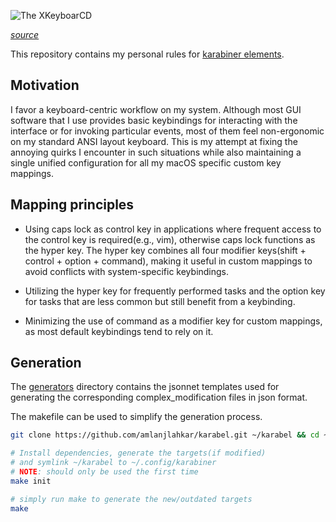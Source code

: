 ![The XKeyboarCD](https://imgs.xkcd.com/comics/xkeyboarcd_2x.png)

*[source](https://xkcd.com/2150/)*

This repository contains my personal rules for [karabiner elements](https://karabiner-elements.pqrs.org/).

## Motivation
I favor a keyboard-centric workflow on my system. Although most GUI software that I use provides basic keybindings for interacting with the interface or for invoking particular events, most of them feel non-ergonomic on my standard ANSI layout keyboard. This is my attempt at fixing the annoying quirks I encounter in such situations while also maintaining a single unified configuration for all my macOS specific custom key mappings.

## Mapping principles
- Using caps lock as control key in applications where frequent access to the control key is required(e.g., vim), otherwise caps lock functions as the hyper key. The hyper key combines all four modifier keys(shift + control + option + command), making it useful in custom mappings to avoid conflicts with system-specific keybindings.

- Utilizing the hyper key for frequently performed tasks and the option key for tasks that are less common but still benefit from a keybinding.

- Minimizing the use of command as a modifier key for custom mappings, as most default keybindings tend to rely on it.

## Generation
The [generators](./generators) directory contains the jsonnet templates used for generating the corresponding complex_modification files in json format.

The makefile can be used to simplify the generation process.
```sh
git clone https://github.com/amlanjlahkar/karabel.git ~/karabel && cd ~/karabel

# Install dependencies, generate the targets(if modified)
# and symlink ~/karabel to ~/.config/karabiner
# NOTE: should only be used the first time
make init

# simply run make to generate the new/outdated targets
make
```
